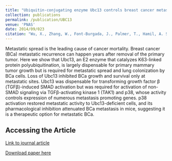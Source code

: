 ```yaml
---
title: "Ubiquitin-conjugating enzyme Ubc13 controls breast cancer metastasis through a TAK1-p38 MAP kinase cascade."
collection: publications
permalink: /publication/UBC13
venue: 'PNAS'
date: 2014/09/023
citation: "Wu, X., Zhang, W., Font-Burgada, J., Palmer, T., Hamil, A. S., Biswas, S. K., Poidinger, M., <b> Borcherding, N.</b>, Xie, Q., Ellies, L. G., Ltyle, N. K., Wu, L. W., Fox, R. G., Yang, J., Dowdy, S. F., Reya, T., & Karin, M. Ubiquitin-conjugating enzyme Ubc13 controls breast cancer metastasis through a TAK1-p38 MAP kinase cascade. Proceedings of the National Academy of Science 2014." 
---
```


Metastatic spread is the leading cause of cancer mortality. Breast cancer (BCa) metastatic recurrence can happen years after removal of the primary tumor. Here we show that Ubc13, an E2 enzyme that catalyzes K63-linked protein polyubiquitination, is largely dispensable for primary mammary tumor growth but is required for metastatic spread and lung colonization by BCa cells. Loss of Ubc13 inhibited BCa growth and survival only at metastatic sites. Ubc13 was dispensable for transforming growth factor β (TGFβ)-induced SMAD activation but was required for activation of non-SMAD signaling via TGFβ-activating kinase 1 (TAK1) and p38, whose activity controls expression of numerous metastasis promoting genes. p38 activation restored metastatic activity to Ubc13-deficient cells, and its pharmacological inhibition attenuated BCa metastasis in mice, suggesting it is a therapeutic option for metastatic BCa.

Accessing the Article
-----
[Link to journal article](https://www.pnas.org/content/111/38/13870.short)

[Download paper here](https://ncborcherding.github.io/files/UBC13.pdf)

